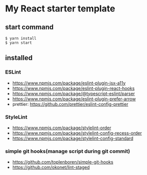 # My React starter template

## start command

```
$ yarn install
$ yarn start
```

## installed

### ESLint
- https://www.npmjs.com/package/eslint-plugin-jsx-a11y
- https://www.npmjs.com/package/eslint-plugin-react-hooks
- https://www.npmjs.com/package/@typescript-eslint/parser
- https://www.npmjs.com/package/eslint-plugin-prefer-arrow
- prettier:  https://github.com/prettier/eslint-config-prettier

### StyleLint

- https://www.npmjs.com/package/stylelint-order
- https://www.npmjs.com/package/stylelint-config-recess-order
- https://www.npmjs.com/package/stylelint-config-standard

### simple git hooks(manage script during git commit)
- https://github.com/toplenboren/simple-git-hooks
- https://github.com/okonet/lint-staged

